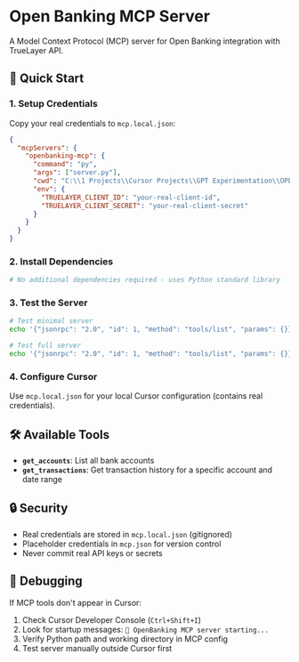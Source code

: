 # Open Banking MCP Server

A Model Context Protocol (MCP) server for Open Banking integration with TrueLayer API.

## 🚀 Quick Start

### 1. Setup Credentials

Copy your real credentials to `mcp.local.json`:

```json
{
  "mcpServers": {
    "openbanking-mcp": {
      "command": "py",
      "args": ["server.py"],
      "cwd": "C:\\1 Projects\\Cursor Projects\\GPT Experimentation\\OPEN BANKING MCP BUISNESS\\openbankingMCP",
      "env": {
        "TRUELAYER_CLIENT_ID": "your-real-client-id",
        "TRUELAYER_CLIENT_SECRET": "your-real-client-secret"
      }
    }
  }
}
```

### 2. Install Dependencies

```bash
# No additional dependencies required - uses Python standard library
```

### 3. Test the Server

```bash
# Test minimal server
echo '{"jsonrpc": "2.0", "id": 1, "method": "tools/list", "params": {}}' | py minimal_mcp.py

# Test full server
echo '{"jsonrpc": "2.0", "id": 1, "method": "tools/list", "params": {}}' | py server.py
```

### 4. Configure Cursor

Use `mcp.local.json` for your local Cursor configuration (contains real credentials).

## 🛠️ Available Tools

- **`get_accounts`**: List all bank accounts
- **`get_transactions`**: Get transaction history for a specific account and date range

## 🔒 Security

- Real credentials are stored in `mcp.local.json` (gitignored)
- Placeholder credentials in `mcp.json` for version control
- Never commit real API keys or secrets

## 🐞 Debugging

If MCP tools don't appear in Cursor:

1. Check Cursor Developer Console (`Ctrl+Shift+I`)
2. Look for startup messages: `🚀 OpenBanking MCP server starting...`
3. Verify Python path and working directory in MCP config
4. Test server manually outside Cursor first